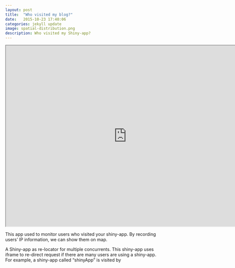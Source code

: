 ```yaml
---
layout: post
title:  "Who visited my blog?"
date:   2015-10-23 17:40:06
categories: jekyll update
image: spatial-distribution.png
description: Who visited my Shiny-app?
---
```



<iframe src="http://51.175.77.204:3837/M500_pt" style="width:80vw; height:60vw;"></iframe><br>


This app used to monitor users who visited your shiny-app. By recording users’ IP information, we can show them on map.


A Shiny-app as re-locator for multiple concurrents.
This shiny-app uses iframe to re-direct request if there are many users are using a shiny-app. For example, a shiny-app called “shinyApp” is visited by 
